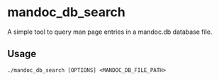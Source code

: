 # mandoc_db_search

A simple tool to query man page entries in a mandoc.db database file.

## Usage
```
./mandoc_db_search [OPTIONS] <MANDOC_DB_FILE_PATH>
```
